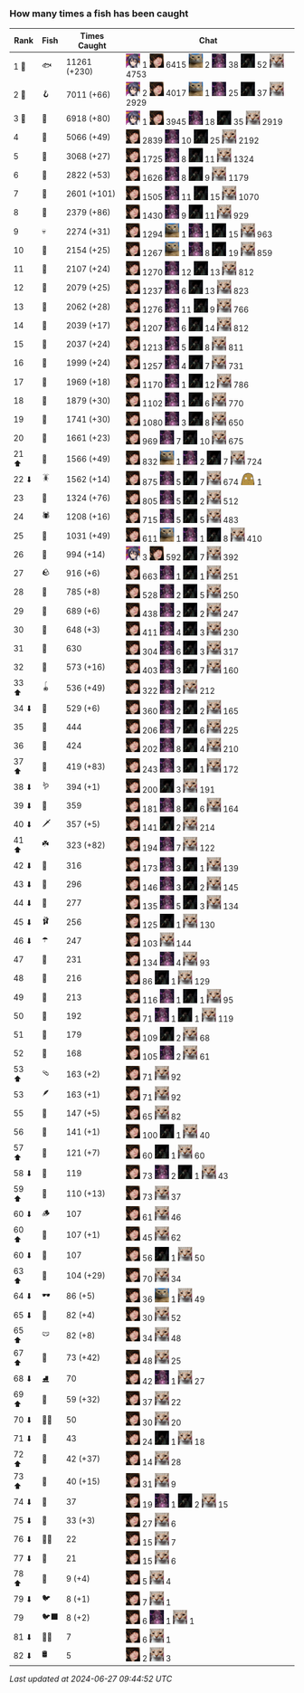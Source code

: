 ### How many times a fish has been caught
| Rank | Fish | Times Caught | Chat |
|------|--------|-----------|-------|
| 1 🥇  | 🐟 | 11261 (+230) | ![ajspyman](https://raw.githubusercontent.com/blableblup/gofish/main/images/players/ajspyman.png) 1  ![breadworms](https://raw.githubusercontent.com/blableblup/gofish/main/images/players/breadworms.png) 6415  ![d_egree](https://raw.githubusercontent.com/blableblup/gofish/main/images/players/d_egree.png) 2  ![julialuxel](https://raw.githubusercontent.com/blableblup/gofish/main/images/players/julialuxel.png) 38  ![ovrht](https://raw.githubusercontent.com/blableblup/gofish/main/images/players/ovrht.png) 52  ![psp1g](https://raw.githubusercontent.com/blableblup/gofish/main/images/players/psp1g.png) 4753 |
| 2 🥈  | 🪝 | 7011 (+66) | ![ajspyman](https://raw.githubusercontent.com/blableblup/gofish/main/images/players/ajspyman.png) 2  ![breadworms](https://raw.githubusercontent.com/blableblup/gofish/main/images/players/breadworms.png) 4017  ![d_egree](https://raw.githubusercontent.com/blableblup/gofish/main/images/players/d_egree.png) 1  ![julialuxel](https://raw.githubusercontent.com/blableblup/gofish/main/images/players/julialuxel.png) 25  ![ovrht](https://raw.githubusercontent.com/blableblup/gofish/main/images/players/ovrht.png) 37  ![psp1g](https://raw.githubusercontent.com/blableblup/gofish/main/images/players/psp1g.png) 2929 |
| 3 🥉  | 🎏 | 6918 (+80) | ![ajspyman](https://raw.githubusercontent.com/blableblup/gofish/main/images/players/ajspyman.png) 1  ![breadworms](https://raw.githubusercontent.com/blableblup/gofish/main/images/players/breadworms.png) 3945  ![julialuxel](https://raw.githubusercontent.com/blableblup/gofish/main/images/players/julialuxel.png) 18  ![ovrht](https://raw.githubusercontent.com/blableblup/gofish/main/images/players/ovrht.png) 35  ![psp1g](https://raw.githubusercontent.com/blableblup/gofish/main/images/players/psp1g.png) 2919 |
| 4  | 🐚 | 5066 (+49) | ![breadworms](https://raw.githubusercontent.com/blableblup/gofish/main/images/players/breadworms.png) 2839  ![julialuxel](https://raw.githubusercontent.com/blableblup/gofish/main/images/players/julialuxel.png) 10  ![ovrht](https://raw.githubusercontent.com/blableblup/gofish/main/images/players/ovrht.png) 25  ![psp1g](https://raw.githubusercontent.com/blableblup/gofish/main/images/players/psp1g.png) 2192 |
| 5  | 🦀 | 3068 (+27) | ![breadworms](https://raw.githubusercontent.com/blableblup/gofish/main/images/players/breadworms.png) 1725  ![julialuxel](https://raw.githubusercontent.com/blableblup/gofish/main/images/players/julialuxel.png) 8  ![ovrht](https://raw.githubusercontent.com/blableblup/gofish/main/images/players/ovrht.png) 11  ![psp1g](https://raw.githubusercontent.com/blableblup/gofish/main/images/players/psp1g.png) 1324 |
| 6  | 🐸 | 2822 (+53) | ![breadworms](https://raw.githubusercontent.com/blableblup/gofish/main/images/players/breadworms.png) 1626  ![julialuxel](https://raw.githubusercontent.com/blableblup/gofish/main/images/players/julialuxel.png) 8  ![ovrht](https://raw.githubusercontent.com/blableblup/gofish/main/images/players/ovrht.png) 9  ![psp1g](https://raw.githubusercontent.com/blableblup/gofish/main/images/players/psp1g.png) 1179 |
| 7  | 🦐 | 2601 (+101) | ![breadworms](https://raw.githubusercontent.com/blableblup/gofish/main/images/players/breadworms.png) 1505  ![julialuxel](https://raw.githubusercontent.com/blableblup/gofish/main/images/players/julialuxel.png) 11  ![ovrht](https://raw.githubusercontent.com/blableblup/gofish/main/images/players/ovrht.png) 15  ![psp1g](https://raw.githubusercontent.com/blableblup/gofish/main/images/players/psp1g.png) 1070 |
| 8  | 🐢 | 2379 (+86) | ![breadworms](https://raw.githubusercontent.com/blableblup/gofish/main/images/players/breadworms.png) 1430  ![julialuxel](https://raw.githubusercontent.com/blableblup/gofish/main/images/players/julialuxel.png) 9  ![ovrht](https://raw.githubusercontent.com/blableblup/gofish/main/images/players/ovrht.png) 11  ![psp1g](https://raw.githubusercontent.com/blableblup/gofish/main/images/players/psp1g.png) 929 |
| 9  | 💀 | 2274 (+31) | ![breadworms](https://raw.githubusercontent.com/blableblup/gofish/main/images/players/breadworms.png) 1294  ![d_egree](https://raw.githubusercontent.com/blableblup/gofish/main/images/players/d_egree.png) 1  ![julialuxel](https://raw.githubusercontent.com/blableblup/gofish/main/images/players/julialuxel.png) 1  ![ovrht](https://raw.githubusercontent.com/blableblup/gofish/main/images/players/ovrht.png) 15  ![psp1g](https://raw.githubusercontent.com/blableblup/gofish/main/images/players/psp1g.png) 963 |
| 10  | 🦑 | 2154 (+25) | ![breadworms](https://raw.githubusercontent.com/blableblup/gofish/main/images/players/breadworms.png) 1267  ![d_egree](https://raw.githubusercontent.com/blableblup/gofish/main/images/players/d_egree.png) 1  ![julialuxel](https://raw.githubusercontent.com/blableblup/gofish/main/images/players/julialuxel.png) 8  ![ovrht](https://raw.githubusercontent.com/blableblup/gofish/main/images/players/ovrht.png) 19  ![psp1g](https://raw.githubusercontent.com/blableblup/gofish/main/images/players/psp1g.png) 859 |
| 11  | 🦞 | 2107 (+24) | ![breadworms](https://raw.githubusercontent.com/blableblup/gofish/main/images/players/breadworms.png) 1270  ![julialuxel](https://raw.githubusercontent.com/blableblup/gofish/main/images/players/julialuxel.png) 12  ![ovrht](https://raw.githubusercontent.com/blableblup/gofish/main/images/players/ovrht.png) 13  ![psp1g](https://raw.githubusercontent.com/blableblup/gofish/main/images/players/psp1g.png) 812 |
| 12  | 🦪 | 2079 (+25) | ![breadworms](https://raw.githubusercontent.com/blableblup/gofish/main/images/players/breadworms.png) 1237  ![julialuxel](https://raw.githubusercontent.com/blableblup/gofish/main/images/players/julialuxel.png) 6  ![ovrht](https://raw.githubusercontent.com/blableblup/gofish/main/images/players/ovrht.png) 13  ![psp1g](https://raw.githubusercontent.com/blableblup/gofish/main/images/players/psp1g.png) 823 |
| 13  | 🐊 | 2062 (+28) | ![breadworms](https://raw.githubusercontent.com/blableblup/gofish/main/images/players/breadworms.png) 1276  ![julialuxel](https://raw.githubusercontent.com/blableblup/gofish/main/images/players/julialuxel.png) 11  ![ovrht](https://raw.githubusercontent.com/blableblup/gofish/main/images/players/ovrht.png) 9  ![psp1g](https://raw.githubusercontent.com/blableblup/gofish/main/images/players/psp1g.png) 766 |
| 14  | 🐬 | 2039 (+17) | ![breadworms](https://raw.githubusercontent.com/blableblup/gofish/main/images/players/breadworms.png) 1207  ![julialuxel](https://raw.githubusercontent.com/blableblup/gofish/main/images/players/julialuxel.png) 6  ![ovrht](https://raw.githubusercontent.com/blableblup/gofish/main/images/players/ovrht.png) 14  ![psp1g](https://raw.githubusercontent.com/blableblup/gofish/main/images/players/psp1g.png) 812 |
| 15  | 🐙 | 2037 (+24) | ![breadworms](https://raw.githubusercontent.com/blableblup/gofish/main/images/players/breadworms.png) 1213  ![julialuxel](https://raw.githubusercontent.com/blableblup/gofish/main/images/players/julialuxel.png) 5  ![ovrht](https://raw.githubusercontent.com/blableblup/gofish/main/images/players/ovrht.png) 8  ![psp1g](https://raw.githubusercontent.com/blableblup/gofish/main/images/players/psp1g.png) 811 |
| 16  | 🐋 | 1999 (+24) | ![breadworms](https://raw.githubusercontent.com/blableblup/gofish/main/images/players/breadworms.png) 1257  ![julialuxel](https://raw.githubusercontent.com/blableblup/gofish/main/images/players/julialuxel.png) 4  ![ovrht](https://raw.githubusercontent.com/blableblup/gofish/main/images/players/ovrht.png) 7  ![psp1g](https://raw.githubusercontent.com/blableblup/gofish/main/images/players/psp1g.png) 731 |
| 17  | 🧦 | 1969 (+18) | ![breadworms](https://raw.githubusercontent.com/blableblup/gofish/main/images/players/breadworms.png) 1170  ![julialuxel](https://raw.githubusercontent.com/blableblup/gofish/main/images/players/julialuxel.png) 1  ![ovrht](https://raw.githubusercontent.com/blableblup/gofish/main/images/players/ovrht.png) 12  ![psp1g](https://raw.githubusercontent.com/blableblup/gofish/main/images/players/psp1g.png) 786 |
| 18  | 🐠 | 1879 (+30) | ![breadworms](https://raw.githubusercontent.com/blableblup/gofish/main/images/players/breadworms.png) 1102  ![julialuxel](https://raw.githubusercontent.com/blableblup/gofish/main/images/players/julialuxel.png) 1  ![ovrht](https://raw.githubusercontent.com/blableblup/gofish/main/images/players/ovrht.png) 6  ![psp1g](https://raw.githubusercontent.com/blableblup/gofish/main/images/players/psp1g.png) 770 |
| 19  | 🐡 | 1741 (+30) | ![breadworms](https://raw.githubusercontent.com/blableblup/gofish/main/images/players/breadworms.png) 1080  ![julialuxel](https://raw.githubusercontent.com/blableblup/gofish/main/images/players/julialuxel.png) 3  ![ovrht](https://raw.githubusercontent.com/blableblup/gofish/main/images/players/ovrht.png) 8  ![psp1g](https://raw.githubusercontent.com/blableblup/gofish/main/images/players/psp1g.png) 650 |
| 20  | 🪸 | 1661 (+23) | ![breadworms](https://raw.githubusercontent.com/blableblup/gofish/main/images/players/breadworms.png) 969  ![julialuxel](https://raw.githubusercontent.com/blableblup/gofish/main/images/players/julialuxel.png) 7  ![ovrht](https://raw.githubusercontent.com/blableblup/gofish/main/images/players/ovrht.png) 10  ![psp1g](https://raw.githubusercontent.com/blableblup/gofish/main/images/players/psp1g.png) 675 |
| 21 ⬆ | 🌿 | 1566 (+49) | ![breadworms](https://raw.githubusercontent.com/blableblup/gofish/main/images/players/breadworms.png) 832  ![d_egree](https://raw.githubusercontent.com/blableblup/gofish/main/images/players/d_egree.png) 1  ![julialuxel](https://raw.githubusercontent.com/blableblup/gofish/main/images/players/julialuxel.png) 2  ![ovrht](https://raw.githubusercontent.com/blableblup/gofish/main/images/players/ovrht.png) 7  ![psp1g](https://raw.githubusercontent.com/blableblup/gofish/main/images/players/psp1g.png) 724 |
| 22 ⬇ | 🪳 | 1562 (+14) | ![breadworms](https://raw.githubusercontent.com/blableblup/gofish/main/images/players/breadworms.png) 875  ![julialuxel](https://raw.githubusercontent.com/blableblup/gofish/main/images/players/julialuxel.png) 5  ![ovrht](https://raw.githubusercontent.com/blableblup/gofish/main/images/players/ovrht.png) 7  ![psp1g](https://raw.githubusercontent.com/blableblup/gofish/main/images/players/psp1g.png) 674  ![ryanpotat](https://raw.githubusercontent.com/blableblup/gofish/main/images/players/ryanpotat.png) 1 |
| 23  | 🐍 | 1324 (+76) | ![breadworms](https://raw.githubusercontent.com/blableblup/gofish/main/images/players/breadworms.png) 805  ![julialuxel](https://raw.githubusercontent.com/blableblup/gofish/main/images/players/julialuxel.png) 5  ![ovrht](https://raw.githubusercontent.com/blableblup/gofish/main/images/players/ovrht.png) 2  ![psp1g](https://raw.githubusercontent.com/blableblup/gofish/main/images/players/psp1g.png) 512 |
| 24  | 🕷️ | 1208 (+16) | ![breadworms](https://raw.githubusercontent.com/blableblup/gofish/main/images/players/breadworms.png) 715  ![julialuxel](https://raw.githubusercontent.com/blableblup/gofish/main/images/players/julialuxel.png) 5  ![ovrht](https://raw.githubusercontent.com/blableblup/gofish/main/images/players/ovrht.png) 5  ![psp1g](https://raw.githubusercontent.com/blableblup/gofish/main/images/players/psp1g.png) 483 |
| 25  | 🐌 | 1031 (+49) | ![breadworms](https://raw.githubusercontent.com/blableblup/gofish/main/images/players/breadworms.png) 611  ![d_egree](https://raw.githubusercontent.com/blableblup/gofish/main/images/players/d_egree.png) 1  ![julialuxel](https://raw.githubusercontent.com/blableblup/gofish/main/images/players/julialuxel.png) 1  ![ovrht](https://raw.githubusercontent.com/blableblup/gofish/main/images/players/ovrht.png) 8  ![psp1g](https://raw.githubusercontent.com/blableblup/gofish/main/images/players/psp1g.png) 410 |
| 26  | 🧽 | 994 (+14) | ![ajspyman](https://raw.githubusercontent.com/blableblup/gofish/main/images/players/ajspyman.png) 3  ![breadworms](https://raw.githubusercontent.com/blableblup/gofish/main/images/players/breadworms.png) 592  ![ovrht](https://raw.githubusercontent.com/blableblup/gofish/main/images/players/ovrht.png) 7  ![psp1g](https://raw.githubusercontent.com/blableblup/gofish/main/images/players/psp1g.png) 392 |
| 27  | 🪨 | 916 (+6) | ![breadworms](https://raw.githubusercontent.com/blableblup/gofish/main/images/players/breadworms.png) 663  ![julialuxel](https://raw.githubusercontent.com/blableblup/gofish/main/images/players/julialuxel.png) 1  ![ovrht](https://raw.githubusercontent.com/blableblup/gofish/main/images/players/ovrht.png) 1  ![psp1g](https://raw.githubusercontent.com/blableblup/gofish/main/images/players/psp1g.png) 251 |
| 28  | 🦈 | 785 (+8) | ![breadworms](https://raw.githubusercontent.com/blableblup/gofish/main/images/players/breadworms.png) 528  ![julialuxel](https://raw.githubusercontent.com/blableblup/gofish/main/images/players/julialuxel.png) 2  ![ovrht](https://raw.githubusercontent.com/blableblup/gofish/main/images/players/ovrht.png) 5  ![psp1g](https://raw.githubusercontent.com/blableblup/gofish/main/images/players/psp1g.png) 250 |
| 29  | 🐳 | 689 (+6) | ![breadworms](https://raw.githubusercontent.com/blableblup/gofish/main/images/players/breadworms.png) 438  ![julialuxel](https://raw.githubusercontent.com/blableblup/gofish/main/images/players/julialuxel.png) 2  ![ovrht](https://raw.githubusercontent.com/blableblup/gofish/main/images/players/ovrht.png) 2  ![psp1g](https://raw.githubusercontent.com/blableblup/gofish/main/images/players/psp1g.png) 247 |
| 30  | 🦕 | 648 (+3) | ![breadworms](https://raw.githubusercontent.com/blableblup/gofish/main/images/players/breadworms.png) 411  ![julialuxel](https://raw.githubusercontent.com/blableblup/gofish/main/images/players/julialuxel.png) 4  ![ovrht](https://raw.githubusercontent.com/blableblup/gofish/main/images/players/ovrht.png) 3  ![psp1g](https://raw.githubusercontent.com/blableblup/gofish/main/images/players/psp1g.png) 230 |
| 31  | 🥫 | 630 | ![breadworms](https://raw.githubusercontent.com/blableblup/gofish/main/images/players/breadworms.png) 304  ![julialuxel](https://raw.githubusercontent.com/blableblup/gofish/main/images/players/julialuxel.png) 6  ![ovrht](https://raw.githubusercontent.com/blableblup/gofish/main/images/players/ovrht.png) 3  ![psp1g](https://raw.githubusercontent.com/blableblup/gofish/main/images/players/psp1g.png) 317 |
| 32  | 🍬 | 573 (+16) | ![breadworms](https://raw.githubusercontent.com/blableblup/gofish/main/images/players/breadworms.png) 403  ![julialuxel](https://raw.githubusercontent.com/blableblup/gofish/main/images/players/julialuxel.png) 3  ![ovrht](https://raw.githubusercontent.com/blableblup/gofish/main/images/players/ovrht.png) 7  ![psp1g](https://raw.githubusercontent.com/blableblup/gofish/main/images/players/psp1g.png) 160 |
| 33 ⬆ | 🪀 | 536 (+49) | ![breadworms](https://raw.githubusercontent.com/blableblup/gofish/main/images/players/breadworms.png) 322  ![julialuxel](https://raw.githubusercontent.com/blableblup/gofish/main/images/players/julialuxel.png) 2  ![psp1g](https://raw.githubusercontent.com/blableblup/gofish/main/images/players/psp1g.png) 212 |
| 34 ⬇ | 🐉 | 529 (+6) | ![breadworms](https://raw.githubusercontent.com/blableblup/gofish/main/images/players/breadworms.png) 360  ![julialuxel](https://raw.githubusercontent.com/blableblup/gofish/main/images/players/julialuxel.png) 2  ![ovrht](https://raw.githubusercontent.com/blableblup/gofish/main/images/players/ovrht.png) 2  ![psp1g](https://raw.githubusercontent.com/blableblup/gofish/main/images/players/psp1g.png) 165 |
| 35  | 👢 | 444 | ![breadworms](https://raw.githubusercontent.com/blableblup/gofish/main/images/players/breadworms.png) 206  ![julialuxel](https://raw.githubusercontent.com/blableblup/gofish/main/images/players/julialuxel.png) 7  ![ovrht](https://raw.githubusercontent.com/blableblup/gofish/main/images/players/ovrht.png) 6  ![psp1g](https://raw.githubusercontent.com/blableblup/gofish/main/images/players/psp1g.png) 225 |
| 36  | 🦠 | 424 | ![breadworms](https://raw.githubusercontent.com/blableblup/gofish/main/images/players/breadworms.png) 202  ![julialuxel](https://raw.githubusercontent.com/blableblup/gofish/main/images/players/julialuxel.png) 8  ![ovrht](https://raw.githubusercontent.com/blableblup/gofish/main/images/players/ovrht.png) 4  ![psp1g](https://raw.githubusercontent.com/blableblup/gofish/main/images/players/psp1g.png) 210 |
| 37 ⬆ | 🦎 | 419 (+83) | ![breadworms](https://raw.githubusercontent.com/blableblup/gofish/main/images/players/breadworms.png) 243  ![julialuxel](https://raw.githubusercontent.com/blableblup/gofish/main/images/players/julialuxel.png) 3  ![ovrht](https://raw.githubusercontent.com/blableblup/gofish/main/images/players/ovrht.png) 1  ![psp1g](https://raw.githubusercontent.com/blableblup/gofish/main/images/players/psp1g.png) 172 |
| 38 ⬇ | 🪱 | 394 (+1) | ![breadworms](https://raw.githubusercontent.com/blableblup/gofish/main/images/players/breadworms.png) 200  ![ovrht](https://raw.githubusercontent.com/blableblup/gofish/main/images/players/ovrht.png) 3  ![psp1g](https://raw.githubusercontent.com/blableblup/gofish/main/images/players/psp1g.png) 191 |
| 39 ⬇ | 🦭 | 359 | ![breadworms](https://raw.githubusercontent.com/blableblup/gofish/main/images/players/breadworms.png) 181  ![julialuxel](https://raw.githubusercontent.com/blableblup/gofish/main/images/players/julialuxel.png) 8  ![ovrht](https://raw.githubusercontent.com/blableblup/gofish/main/images/players/ovrht.png) 6  ![psp1g](https://raw.githubusercontent.com/blableblup/gofish/main/images/players/psp1g.png) 164 |
| 40 ⬇ | 🗡️ | 357 (+5) | ![breadworms](https://raw.githubusercontent.com/blableblup/gofish/main/images/players/breadworms.png) 141  ![ovrht](https://raw.githubusercontent.com/blableblup/gofish/main/images/players/ovrht.png) 2  ![psp1g](https://raw.githubusercontent.com/blableblup/gofish/main/images/players/psp1g.png) 214 |
| 41 ⬆ | ☘️ | 323 (+82) | ![breadworms](https://raw.githubusercontent.com/blableblup/gofish/main/images/players/breadworms.png) 194  ![julialuxel](https://raw.githubusercontent.com/blableblup/gofish/main/images/players/julialuxel.png) 7  ![psp1g](https://raw.githubusercontent.com/blableblup/gofish/main/images/players/psp1g.png) 122 |
| 42 ⬇ | 🍄 | 316 | ![breadworms](https://raw.githubusercontent.com/blableblup/gofish/main/images/players/breadworms.png) 173  ![julialuxel](https://raw.githubusercontent.com/blableblup/gofish/main/images/players/julialuxel.png) 3  ![ovrht](https://raw.githubusercontent.com/blableblup/gofish/main/images/players/ovrht.png) 1  ![psp1g](https://raw.githubusercontent.com/blableblup/gofish/main/images/players/psp1g.png) 139 |
| 43 ⬇ | 🧤 | 296 | ![breadworms](https://raw.githubusercontent.com/blableblup/gofish/main/images/players/breadworms.png) 146  ![julialuxel](https://raw.githubusercontent.com/blableblup/gofish/main/images/players/julialuxel.png) 3  ![ovrht](https://raw.githubusercontent.com/blableblup/gofish/main/images/players/ovrht.png) 2  ![psp1g](https://raw.githubusercontent.com/blableblup/gofish/main/images/players/psp1g.png) 145 |
| 44 ⬇ | 🦦 | 277 | ![breadworms](https://raw.githubusercontent.com/blableblup/gofish/main/images/players/breadworms.png) 135  ![julialuxel](https://raw.githubusercontent.com/blableblup/gofish/main/images/players/julialuxel.png) 5  ![ovrht](https://raw.githubusercontent.com/blableblup/gofish/main/images/players/ovrht.png) 3  ![psp1g](https://raw.githubusercontent.com/blableblup/gofish/main/images/players/psp1g.png) 134 |
| 45 ⬇ | 🩰 | 256 | ![breadworms](https://raw.githubusercontent.com/blableblup/gofish/main/images/players/breadworms.png) 125  ![ovrht](https://raw.githubusercontent.com/blableblup/gofish/main/images/players/ovrht.png) 1  ![psp1g](https://raw.githubusercontent.com/blableblup/gofish/main/images/players/psp1g.png) 130 |
| 46 ⬇ | ☂️ | 247 | ![breadworms](https://raw.githubusercontent.com/blableblup/gofish/main/images/players/breadworms.png) 103  ![psp1g](https://raw.githubusercontent.com/blableblup/gofish/main/images/players/psp1g.png) 144 |
| 47  | 🧸 | 231 | ![breadworms](https://raw.githubusercontent.com/blableblup/gofish/main/images/players/breadworms.png) 134  ![julialuxel](https://raw.githubusercontent.com/blableblup/gofish/main/images/players/julialuxel.png) 4  ![psp1g](https://raw.githubusercontent.com/blableblup/gofish/main/images/players/psp1g.png) 93 |
| 48  | 🥪 | 216 | ![breadworms](https://raw.githubusercontent.com/blableblup/gofish/main/images/players/breadworms.png) 86  ![ovrht](https://raw.githubusercontent.com/blableblup/gofish/main/images/players/ovrht.png) 1  ![psp1g](https://raw.githubusercontent.com/blableblup/gofish/main/images/players/psp1g.png) 129 |
| 49  | 🧊 | 213 | ![breadworms](https://raw.githubusercontent.com/blableblup/gofish/main/images/players/breadworms.png) 116  ![julialuxel](https://raw.githubusercontent.com/blableblup/gofish/main/images/players/julialuxel.png) 1  ![ovrht](https://raw.githubusercontent.com/blableblup/gofish/main/images/players/ovrht.png) 1  ![psp1g](https://raw.githubusercontent.com/blableblup/gofish/main/images/players/psp1g.png) 95 |
| 50  | 👟 | 192 | ![breadworms](https://raw.githubusercontent.com/blableblup/gofish/main/images/players/breadworms.png) 71  ![julialuxel](https://raw.githubusercontent.com/blableblup/gofish/main/images/players/julialuxel.png) 1  ![ovrht](https://raw.githubusercontent.com/blableblup/gofish/main/images/players/ovrht.png) 1  ![psp1g](https://raw.githubusercontent.com/blableblup/gofish/main/images/players/psp1g.png) 119 |
| 51  | 🧟 | 179 | ![breadworms](https://raw.githubusercontent.com/blableblup/gofish/main/images/players/breadworms.png) 109  ![ovrht](https://raw.githubusercontent.com/blableblup/gofish/main/images/players/ovrht.png) 2  ![psp1g](https://raw.githubusercontent.com/blableblup/gofish/main/images/players/psp1g.png) 68 |
| 52  | 🌹 | 168 | ![breadworms](https://raw.githubusercontent.com/blableblup/gofish/main/images/players/breadworms.png) 105  ![julialuxel](https://raw.githubusercontent.com/blableblup/gofish/main/images/players/julialuxel.png) 2  ![psp1g](https://raw.githubusercontent.com/blableblup/gofish/main/images/players/psp1g.png) 61 |
| 53 ⬆ | 🩴 | 163 (+2) | ![breadworms](https://raw.githubusercontent.com/blableblup/gofish/main/images/players/breadworms.png) 71  ![psp1g](https://raw.githubusercontent.com/blableblup/gofish/main/images/players/psp1g.png) 92 |
| 53  | 🪶 | 163 (+1) | ![breadworms](https://raw.githubusercontent.com/blableblup/gofish/main/images/players/breadworms.png) 71  ![psp1g](https://raw.githubusercontent.com/blableblup/gofish/main/images/players/psp1g.png) 92 |
| 55  | 🥒 | 147 (+5) | ![breadworms](https://raw.githubusercontent.com/blableblup/gofish/main/images/players/breadworms.png) 65  ![psp1g](https://raw.githubusercontent.com/blableblup/gofish/main/images/players/psp1g.png) 82 |
| 56  | 🎰 | 141 (+1) | ![breadworms](https://raw.githubusercontent.com/blableblup/gofish/main/images/players/breadworms.png) 100  ![ovrht](https://raw.githubusercontent.com/blableblup/gofish/main/images/players/ovrht.png) 1  ![psp1g](https://raw.githubusercontent.com/blableblup/gofish/main/images/players/psp1g.png) 40 |
| 57 ⬆ | 🪼 | 121 (+7) | ![breadworms](https://raw.githubusercontent.com/blableblup/gofish/main/images/players/breadworms.png) 60  ![ovrht](https://raw.githubusercontent.com/blableblup/gofish/main/images/players/ovrht.png) 1  ![psp1g](https://raw.githubusercontent.com/blableblup/gofish/main/images/players/psp1g.png) 60 |
| 58 ⬇ | 🐧 | 119 | ![breadworms](https://raw.githubusercontent.com/blableblup/gofish/main/images/players/breadworms.png) 73  ![julialuxel](https://raw.githubusercontent.com/blableblup/gofish/main/images/players/julialuxel.png) 2  ![ovrht](https://raw.githubusercontent.com/blableblup/gofish/main/images/players/ovrht.png) 1  ![psp1g](https://raw.githubusercontent.com/blableblup/gofish/main/images/players/psp1g.png) 43 |
| 59 ⬆ | 📱 | 110 (+13) | ![breadworms](https://raw.githubusercontent.com/blableblup/gofish/main/images/players/breadworms.png) 73  ![psp1g](https://raw.githubusercontent.com/blableblup/gofish/main/images/players/psp1g.png) 37 |
| 60 ⬇ | 🪵 | 107 | ![breadworms](https://raw.githubusercontent.com/blableblup/gofish/main/images/players/breadworms.png) 61  ![psp1g](https://raw.githubusercontent.com/blableblup/gofish/main/images/players/psp1g.png) 46 |
| 60 ⬆ | 🦆 | 107 (+1) | ![breadworms](https://raw.githubusercontent.com/blableblup/gofish/main/images/players/breadworms.png) 45  ![psp1g](https://raw.githubusercontent.com/blableblup/gofish/main/images/players/psp1g.png) 62 |
| 60 ⬇ | 👒 | 107 | ![breadworms](https://raw.githubusercontent.com/blableblup/gofish/main/images/players/breadworms.png) 56  ![ovrht](https://raw.githubusercontent.com/blableblup/gofish/main/images/players/ovrht.png) 1  ![psp1g](https://raw.githubusercontent.com/blableblup/gofish/main/images/players/psp1g.png) 50 |
| 63 ⬆ | 🦫 | 104 (+29) | ![breadworms](https://raw.githubusercontent.com/blableblup/gofish/main/images/players/breadworms.png) 70  ![psp1g](https://raw.githubusercontent.com/blableblup/gofish/main/images/players/psp1g.png) 34 |
| 64 ⬇ | 🕶️ | 86 (+5) | ![breadworms](https://raw.githubusercontent.com/blableblup/gofish/main/images/players/breadworms.png) 36  ![d_egree](https://raw.githubusercontent.com/blableblup/gofish/main/images/players/d_egree.png) 1  ![psp1g](https://raw.githubusercontent.com/blableblup/gofish/main/images/players/psp1g.png) 49 |
| 65 ⬇ | 🧃 | 82 (+4) | ![breadworms](https://raw.githubusercontent.com/blableblup/gofish/main/images/players/breadworms.png) 30  ![psp1g](https://raw.githubusercontent.com/blableblup/gofish/main/images/players/psp1g.png) 52 |
| 65 ⬆ | 🩲 | 82 (+8) | ![breadworms](https://raw.githubusercontent.com/blableblup/gofish/main/images/players/breadworms.png) 34  ![psp1g](https://raw.githubusercontent.com/blableblup/gofish/main/images/players/psp1g.png) 48 |
| 67 ⬆ | 🎱 | 73 (+42) | ![breadworms](https://raw.githubusercontent.com/blableblup/gofish/main/images/players/breadworms.png) 48  ![psp1g](https://raw.githubusercontent.com/blableblup/gofish/main/images/players/psp1g.png) 25 |
| 68 ⬇ | ⛸️ | 70 | ![breadworms](https://raw.githubusercontent.com/blableblup/gofish/main/images/players/breadworms.png) 42  ![julialuxel](https://raw.githubusercontent.com/blableblup/gofish/main/images/players/julialuxel.png) 1  ![psp1g](https://raw.githubusercontent.com/blableblup/gofish/main/images/players/psp1g.png) 27 |
| 69 ⬆ | 🧵 | 59 (+32) | ![breadworms](https://raw.githubusercontent.com/blableblup/gofish/main/images/players/breadworms.png) 37  ![psp1g](https://raw.githubusercontent.com/blableblup/gofish/main/images/players/psp1g.png) 22 |
| 70 ⬇ | 🧞‍♂ | 50 | ![breadworms](https://raw.githubusercontent.com/blableblup/gofish/main/images/players/breadworms.png) 30  ![psp1g](https://raw.githubusercontent.com/blableblup/gofish/main/images/players/psp1g.png) 20 |
| 71 ⬇ | 👑 | 43 | ![breadworms](https://raw.githubusercontent.com/blableblup/gofish/main/images/players/breadworms.png) 24  ![ovrht](https://raw.githubusercontent.com/blableblup/gofish/main/images/players/ovrht.png) 1  ![psp1g](https://raw.githubusercontent.com/blableblup/gofish/main/images/players/psp1g.png) 18 |
| 72 ⬆ | 🌻 | 42 (+37) | ![breadworms](https://raw.githubusercontent.com/blableblup/gofish/main/images/players/breadworms.png) 14  ![psp1g](https://raw.githubusercontent.com/blableblup/gofish/main/images/players/psp1g.png) 28 |
| 73 ⬆ | 🪺 | 40 (+15) | ![breadworms](https://raw.githubusercontent.com/blableblup/gofish/main/images/players/breadworms.png) 31  ![psp1g](https://raw.githubusercontent.com/blableblup/gofish/main/images/players/psp1g.png) 9 |
| 74 ⬇ | 🧣 | 37 | ![breadworms](https://raw.githubusercontent.com/blableblup/gofish/main/images/players/breadworms.png) 19  ![julialuxel](https://raw.githubusercontent.com/blableblup/gofish/main/images/players/julialuxel.png) 1  ![ovrht](https://raw.githubusercontent.com/blableblup/gofish/main/images/players/ovrht.png) 2  ![psp1g](https://raw.githubusercontent.com/blableblup/gofish/main/images/players/psp1g.png) 15 |
| 75 ⬇ | 🪹 | 33 (+3) | ![breadworms](https://raw.githubusercontent.com/blableblup/gofish/main/images/players/breadworms.png) 27  ![psp1g](https://raw.githubusercontent.com/blableblup/gofish/main/images/players/psp1g.png) 6 |
| 76 ⬇ | 🧜‍♀️ | 22 | ![breadworms](https://raw.githubusercontent.com/blableblup/gofish/main/images/players/breadworms.png) 15  ![psp1g](https://raw.githubusercontent.com/blableblup/gofish/main/images/players/psp1g.png) 7 |
| 77 ⬇ | 🧭 | 21 | ![breadworms](https://raw.githubusercontent.com/blableblup/gofish/main/images/players/breadworms.png) 15  ![psp1g](https://raw.githubusercontent.com/blableblup/gofish/main/images/players/psp1g.png) 6 |
| 78 ⬆ | 🦇 | 9 (+4) | ![breadworms](https://raw.githubusercontent.com/blableblup/gofish/main/images/players/breadworms.png) 5  ![psp1g](https://raw.githubusercontent.com/blableblup/gofish/main/images/players/psp1g.png) 4 |
| 79 ⬇ | 🐦 | 8 (+1) | ![breadworms](https://raw.githubusercontent.com/blableblup/gofish/main/images/players/breadworms.png) 7  ![psp1g](https://raw.githubusercontent.com/blableblup/gofish/main/images/players/psp1g.png) 1 |
| 79  | 🐦‍⬛ | 8 (+2) | ![breadworms](https://raw.githubusercontent.com/blableblup/gofish/main/images/players/breadworms.png) 6  ![julialuxel](https://raw.githubusercontent.com/blableblup/gofish/main/images/players/julialuxel.png) 1  ![psp1g](https://raw.githubusercontent.com/blableblup/gofish/main/images/players/psp1g.png) 1 |
| 81 ⬇ | 🐻‍❄ | 7 | ![breadworms](https://raw.githubusercontent.com/blableblup/gofish/main/images/players/breadworms.png) 6  ![psp1g](https://raw.githubusercontent.com/blableblup/gofish/main/images/players/psp1g.png) 1 |
| 82 ⬇ | 🛢️ | 5 | ![breadworms](https://raw.githubusercontent.com/blableblup/gofish/main/images/players/breadworms.png) 2  ![psp1g](https://raw.githubusercontent.com/blableblup/gofish/main/images/players/psp1g.png) 3 |

_Last updated at 2024-06-27 09:44:52 UTC_